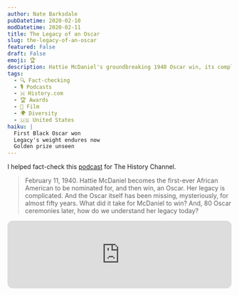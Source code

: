 ```yaml
---
author: Nate Barksdale
pubDatetime: 2020-02-10
modDatetime: 2020-02-11
title: The Legacy of an Oscar
slug: the-legacy-of-an-oscar
featured: False
draft: False
emoji: 🏆
description: Hattie McDaniel's groundbreaking 1940 Oscar win, its complicated legacy, and the fifty-year mystery surrounding the missing award.
tags:
  - 🔍 Fact-checking
  - 🎙️ Podcasts
  - 🇭 History.com
  - 🏆 Awards
  - 🎥 Film
  - 🌍 Diversity
  - 🇺🇸 United States
haiku: |
  First Black Oscar won
  Legacy's weight endures now
  Golden prize unseen
---
```


I helped fact-check this [podcast](https://open.spotify.com/episode/1Ox1oiwYLtJtQtO3XPww76?si=hINJ2gNzR5unhsRqgElE2w) for The History Channel.

> February 11, 1940. Hattie McDaniel becomes the first-ever African American to be nominated for, and then win, an Oscar. Her legacy is complicated. And the Oscar itself has been missing, mysteriously, for almost fifty years. What did it take for McDaniel to win? And, 80 Oscar ceremonies later, how do we understand her legacy today?

<iframe style="border-radius:12px" src="https://open.spotify.com/embed/episode/1Ox1oiwYLtJtQtO3XPww76?utm_source=generator" width="100%" height="152" frameBorder="0" allowfullscreen="" allow="autoplay; clipboard-write; encrypted-media; fullscreen; picture-in-picture" loading="lazy"></iframe>

